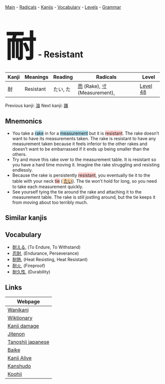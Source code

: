 <style> bigfont {font-size: 100px}</style>
[Main](../index.md) -
[Radicals](../radicals.md) -
[Kanjis](../kanjis.md) -
[Vocabulary](../vocabulary.md) -
[Levels](../levels.md) -
[Grammar](../grammar.md)
# <bigfont> 耐</bigfont> - Resistant 

| Kanji | Meanings | Reading | Radicals | Level |
| --- | --- | --- | --- | --- |
| 耐 | Resistant | たい, た | [而](../radicals/而.md) (Rake), [寸](../radicals/寸.md) (Measurement),  | [Level 48](../levels/wk_level48.md) |

Previous kanji: [溶](溶.md) Next kanji: [踊](踊.md) 

## Mnemonics
 * You take a <span style="background-color:#ADD8E6"> rake</span> in for a <span style="background-color:#ADD8E6"> measurement</span> but it is <span style="background-color:#ffcccb"> resistant</span>. The rake doesn’t want to have its measurements taken. The rake is resistant to have any measurement taken because it feels inferior to the other rakes and doesn’t want to be embarrassed if it ends up being smaller than the others.
* Try and move this rake over to the measurement table. It is resistant so you have a hard time moving it. Imagine the rake struggling and resisting endlessly.
* Because the rake is persistently <span style="background-color:#ffcccb"> resistant</span>, you eventually tie it to the table with your neck <span style="background-color:#ffcccb"> tie</span> (<span style="background-color:#fed8b1"> [たい](https://jisho.org/search/たい)</span>). The tie won’t hold for long, so you need to take each measurement quickly.
* See yourself tying the tie around the rake and attaching it to the measurement table. The rake is still jostling around, but the tie keeps it from moving about too terribly much.


## Similar kanjis
 


## Vocabulary
 * [耐える](../vocabulary/耐.md), (To Endure, To Withstand)
* [忍耐](../vocabulary/耐.md), (Endurance, Perseverance)
* [耐熱](../vocabulary/耐.md), (Heat Resisting, Heat Resistant)
* [耐火](../vocabulary/耐.md), (Fireproof)
* [耐久性](../vocabulary/耐.md), (Durability)



## Links 

| Webpage |
| --- |
| [Wanikani          ](https://www.wanikani.com/kanji/耐) |
| [Wiktionary        ](https://en.wiktionary.org/wiki/耐) |
| [Kanji damage      ](http://www.kanjidamage.com/kanji/search?utf8=✓&q=耐) |
| [Jitenon           ](https://jitenon.com/kanji/耐) |
| [Tanoshii japanese ](https://www.tanoshiijapanese.com/dictionary/kanji.cfm?k=耐) |
| [Baike             ](https://baike.baidu.com/item/耐) |
| [Kanji Alive       ](https://app.kanjialive.com/耐) |
| [Kanshudo          ](https://www.kanshudo.com/searchmn?q=耐) |
| [Koohii            ](https://kanji.koohii.com/study/kanji/耐) |
